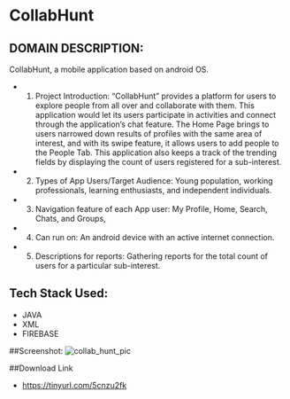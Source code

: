 # CollabHunt

## DOMAIN DESCRIPTION:

CollabHunt, a mobile application based on android OS.

  - 1. Project Introduction: “CollabHunt” provides a platform for users to explore people from all over and collaborate with them. This application would let its users participate in activities and connect through the application’s chat feature. The Home Page brings to users narrowed down results of profiles with the same area of interest, and with its swipe feature, it allows users to add people to the People Tab. This application also keeps a track of the trending fields by displaying the count of users registered for a sub-interest.
  - 2. Types of App Users/Target Audience: Young population, working professionals, learning enthusiasts, and independent individuals.
  - 3. Navigation feature of each App user: My Profile, Home, Search, Chats, and Groups,
  - 4. Can run on: An android device with an active internet connection.
  - 5. Descriptions for reports: Gathering reports for the total count of users for a particular sub-interest.

## Tech Stack Used:
  - JAVA
  - XML
  - FIREBASE
 
 ##Screenshot:
![collab_hunt_pic](https://user-images.githubusercontent.com/57181495/226117152-4f1ed5b1-3737-49c8-ac3f-160c3ff68e1b.png)

##Download Link 
  - https://tinyurl.com/5cnzu2fk 
